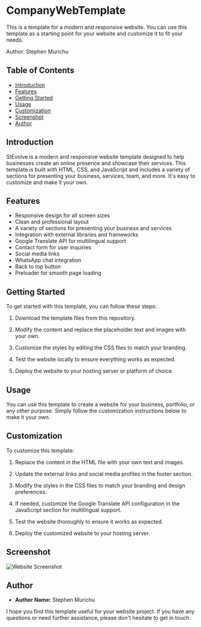 <div align="center">
 
</div>

# CompanyWebTemplate
This is a template for a modern and responsive website. You can use this template as a starting point for your website and customize it to fit your needs.

Author: Stephen Murichu

## Table of Contents
- [Introduction](#introduction)
- [Features](#features)
- [Getting Started](#getting-started)
- [Usage](#usage)
- [Customization](#customization)
- [Screenshot](#screenshot)
- [Author](#auhor)

## Introduction

StEvolve is a modern and responsive website template designed to help businesses create an online presence and showcase their services. This template is built with HTML, CSS, and JavaScript and includes a variety of sections for presenting your business, services, team, and more. It's easy to customize and make it your own.

## Features

- Responsive design for all screen sizes
- Clean and professional layout
- A variety of sections for presenting your business and services
- Integration with external libraries and frameworks
- Google Translate API for multilingual support
- Contact form for user inquiries
- Social media links
- WhatsApp chat integration
- Back to top button
- Preloader for smooth page loading

## Getting Started

To get started with this template, you can follow these steps:

1. Download the template files from this repository.

2. Modify the content and replace the placeholder text and images with your own.

3. Customize the styles by editing the CSS files to match your branding.

4. Test the website locally to ensure everything works as expected.

5. Deploy the website to your hosting server or platform of choice.

## Usage

You can use this template to create a website for your business, portfolio, or any other purpose. Simply follow the customization instructions below to make it your own.

## Customization

To customize this template:

1. Replace the content in the HTML file with your own text and images.

2. Update the external links and social media profiles in the footer section.

3. Modify the styles in the CSS files to match your branding and design preferences.

4. If needed, customize the Google Translate API configuration in the JavaScript section for multilingual support.

5. Test the website thoroughly to ensure it works as expected.

6. Deploy the customized website to your hosting server.

## Screenshot

![Website Screenshot](https://res.cloudinary.com/murste/image/upload/v1699180154/webtemplate_lxpavb.png)

## Author

- **Author Name:** Stephen Murichu

I hope you find this template useful for your website project. If you have any questions or need further assistance, please don't hesitate to get in touch.
